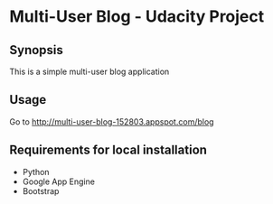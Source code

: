 # Multi-User Blog - Udacity Project

## Synopsis

This is a simple multi-user blog application

## Usage

Go to http://multi-user-blog-152803.appspot.com/blog

## Requirements for local installation

* Python
* Google App Engine
* Bootstrap


